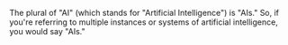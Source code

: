 The plural of "AI" (which stands for "Artificial Intelligence") is "AIs." So, if you're referring to multiple instances or systems of artificial intelligence, you would say "AIs."